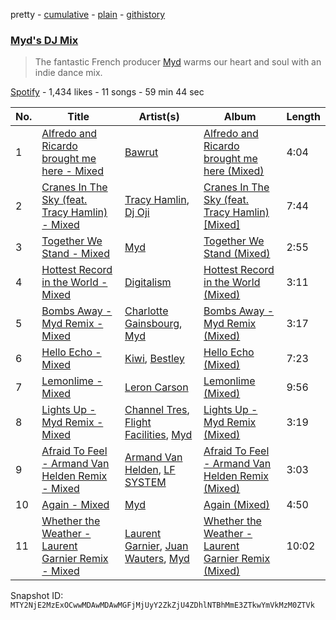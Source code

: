 pretty - [cumulative](/playlists/cumulative/37i9dQZF1DWZ8NT7BzoF8r.md) - [plain](/playlists/plain/37i9dQZF1DWZ8NT7BzoF8r) - [githistory](https://github.githistory.xyz/mackorone/spotify-playlist-archive/blob/main/playlists/plain/37i9dQZF1DWZ8NT7BzoF8r)

### [Myd's DJ Mix](https://open.spotify.com/playlist/37i9dQZF1DWZ8NT7BzoF8r)

> The fantastic French producer <a href="spotify:artist:3QFiymmbJlVBPpnrOatEAk">Myd</a> warms our heart and soul with an indie dance mix.

[Spotify](https://open.spotify.com/user/spotify) - 1,434 likes - 11 songs - 59 min 44 sec

| No. | Title | Artist(s) | Album | Length |
|---|---|---|---|---|
| 1 | [Alfredo and Ricardo brought me here \- Mixed](https://open.spotify.com/track/5f8tn0JHztMMs1y2c27lon) | [Bawrut](https://open.spotify.com/artist/15naE0RS2asDfn93USLJqV) | [Alfredo and Ricardo brought me here \(Mixed\)](https://open.spotify.com/album/0us0UMsVni7FbCaRMoRovL) | 4:04 |
| 2 | [Cranes In The Sky \(feat\. Tracy Hamlin\) \- Mixed](https://open.spotify.com/track/3J8OeIeUUoRPDvSAJyxevh) | [Tracy Hamlin](https://open.spotify.com/artist/0oZ9W2ul2WbXflo60EAqUT), [Dj Oji](https://open.spotify.com/artist/2FodVnEx01prAyRIXmcSY9) | [Cranes In The Sky \(feat\. Tracy Hamlin\) \[Mixed\]](https://open.spotify.com/album/0DUP6kLKv2hGTczhOD75lS) | 7:44 |
| 3 | [Together We Stand \- Mixed](https://open.spotify.com/track/7mck3gS19oiKflfas8jf5H) | [Myd](https://open.spotify.com/artist/3QFiymmbJlVBPpnrOatEAk) | [Together We Stand \(Mixed\)](https://open.spotify.com/album/39xhBMN3JYOmPLx6SJQzwm) | 2:55 |
| 4 | [Hottest Record in the World \- Mixed](https://open.spotify.com/track/638wuwh8I9Og3sAaUXmduH) | [Digitalism](https://open.spotify.com/artist/2fBURuq7FrlH6z5F92mpOl) | [Hottest Record in the World \(Mixed\)](https://open.spotify.com/album/2GxVnkljgMNtw0oci4rYcJ) | 3:11 |
| 5 | [Bombs Away \- Myd Remix \- Mixed](https://open.spotify.com/track/5PKDqK3YkfMIEKSdH5PgCu) | [Charlotte Gainsbourg](https://open.spotify.com/artist/2rBcvLKWCZs9w1qIWv560v), [Myd](https://open.spotify.com/artist/3QFiymmbJlVBPpnrOatEAk) | [Bombs Away \- Myd Remix \(Mixed\)](https://open.spotify.com/album/1aLPb7uOh103OdgIdUdLmg) | 3:17 |
| 6 | [Hello Echo \- Mixed](https://open.spotify.com/track/69ZIii5QEpSh191jcNCNya) | [Kiwi](https://open.spotify.com/artist/5B9vWdtlNqK2UKM6MdE0WN), [Bestley](https://open.spotify.com/artist/3b2ZCIWy55NHeBIOUvbpct) | [Hello Echo \(Mixed\)](https://open.spotify.com/album/4YW9Bx2FVUG8jktH07Btrh) | 7:23 |
| 7 | [Lemonlime \- Mixed](https://open.spotify.com/track/38Ok9fGzISWyyhwNEa7XRa) | [Leron Carson](https://open.spotify.com/artist/7ahv0UGiFv0m0lHqlXKlH5) | [Lemonlime \(Mixed\)](https://open.spotify.com/album/49waILmcrhJmhd1t847SaN) | 9:56 |
| 8 | [Lights Up \- Myd Remix \- Mixed](https://open.spotify.com/track/2YxRINbTzgQiST9g6xp0eK) | [Channel Tres](https://open.spotify.com/artist/4cUkGQyhLFqKHBtL58HYVp), [Flight Facilities](https://open.spotify.com/artist/1lc8mnyGrCLtPhCoWjRxjM), [Myd](https://open.spotify.com/artist/3QFiymmbJlVBPpnrOatEAk) | [Lights Up \- Myd Remix \(Mixed\)](https://open.spotify.com/album/4zvWjmsPR2YSSU2ay7nYxR) | 3:19 |
| 9 | [Afraid To Feel \- Armand Van Helden Remix \- Mixed](https://open.spotify.com/track/7n4bunURfJr5WkkomwiiUw) | [Armand Van Helden](https://open.spotify.com/artist/3cQA9WH8liZfeja1DxcDYE), [LF SYSTEM](https://open.spotify.com/artist/0HxX6imltnNXJyQhu4nsiO) | [Afraid To Feel \- Armand Van Helden Remix \(Mixed\)](https://open.spotify.com/album/4bdygYDm9KwUPsUJ7Gbgka) | 3:03 |
| 10 | [Again \- Mixed](https://open.spotify.com/track/2qCaroO0NzioQRu8agKl84) | [Myd](https://open.spotify.com/artist/3QFiymmbJlVBPpnrOatEAk) | [Again \(Mixed\)](https://open.spotify.com/album/0331SojsIL8MtlnsE76Njz) | 4:50 |
| 11 | [Whether the Weather \- Laurent Garnier Remix \- Mixed](https://open.spotify.com/track/5Vv7jB4XDBCtWCGALJuTet) | [Laurent Garnier](https://open.spotify.com/artist/3y1SoTOdrmRNTBVph5T0VZ), [Juan Wauters](https://open.spotify.com/artist/7CKkZZW3XtnPmqlwaElmoV), [Myd](https://open.spotify.com/artist/3QFiymmbJlVBPpnrOatEAk) | [Whether the Weather \- Laurent Garnier Remix \(Mixed\)](https://open.spotify.com/album/2VKL9toG7Nuk9PkI8NcXru) | 10:02 |

Snapshot ID: `MTY2NjE2MzExOCwwMDAwMDAwMGFjMjUyY2ZkZjU4ZDhlNTBhMmE3ZTkwYmVkMzM0ZTVk`
